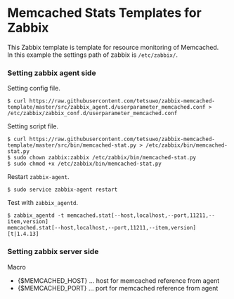 # Memcached Stats Templates for Zabbix

This Zabbix template is template for resource monitoring of Memcached.  
In this example the settings path of zabbix is `/etc/zabbix/`.


### Setting zabbix agent side

Setting config file.

    $ curl https://raw.githubusercontent.com/tetsuwo/zabbix-memcached-template/master/src/zabbix_agent.d/userparameter_memcached.conf > /etc/zabbix/zabbix_conf.d/userparameter_memcached.conf

Setting script file.

    $ curl https://raw.githubusercontent.com/tetsuwo/zabbix-memcached-template/master/src/bin/memcached-stat.py > /etc/zabbix/bin/memcached-stat.py
    $ sudo chown zabbix:zabbix /etc/zabbix/bin/memcached-stat.py
    $ sudo chmod +x /etc/zabbix/bin/memcached-stat.py

Restart `zabbix-agent`.

    $ sudo service zabbix-agent restart

Test with `zabbix_agentd`.

    $ zabbix_agentd -t memcached.stat[--host,localhost,--port,11211,--item,version]
    memcached.stat[--host,localhost,--port,11211,--item,version] [t|1.4.13]


### Setting zabbix server side

Macro 

- {$MEMCACHED_HOST} ... host for memcached reference from agent 
- {$MEMCACHED_PORT} ... port for memcached reference from agent 



